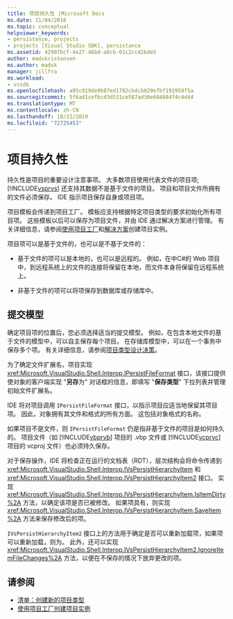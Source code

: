 ```yaml
---
title: 项目持久性 |Microsoft Docs
ms.date: 11/04/2016
ms.topic: conceptual
helpviewer_keywords:
- persistence, projects
- projects [Visual Studio SDK], persistance
ms.assetid: 42907bcf-4e27-46bd-a8cb-01c2ccd2bde5
author: madskristensen
ms.author: madsk
manager: jillfra
ms.workload:
- vssdk
ms.openlocfilehash: a95c919de9b87ed1782cbdcb029efbf191958f5a
ms.sourcegitcommit: 5f6ad1cefbcd3d531ce587ad30e684684f4c4d44
ms.translationtype: MT
ms.contentlocale: zh-CN
ms.lasthandoff: 10/22/2019
ms.locfileid: "72725453"
---
```

# <a name="project-persistence"></a>项目持久性
持久性是项目的重要设计注意事项。 大多数项目使用代表文件的项目项;[!INCLUDE[vsprvs](../../code-quality/includes/vsprvs_md.md)] 还支持其数据不是基于文件的项目。 项目和项目文件所拥有的文件必须保存。 IDE 指示项目保存自身或项目项。

 项目模板会传递到项目工厂。 模板应支持根据特定项目类型的要求初始化所有项目项。 这些模板以后可以保存为项目文件，并由 IDE 通过解决方案进行管理。 有关详细信息，请参阅[使用项目工厂](../../extensibility/internals/creating-project-instances-by-using-project-factories.md)和[解决方案](../../extensibility/internals/solutions-overview.md)创建项目实例。

 项目项可以是基于文件的，也可以是不基于文件的：

- 基于文件的项可以是本地的，也可以是远程的。 例如，在中C#的 Web 项目中，到远程系统上的文件的连接将保留在本地，而文件本身将保留在远程系统上。

- 非基于文件的项可以将项保存到数据库或存储库中。

## <a name="commit-models"></a>提交模型
 确定项目项的位置后，您必须选择适当的提交模型。 例如，在包含本地文件的基于文件的模型中，可以自主保存每个项目。 在存储库模型中，可以在一个事务中保存多个项。 有关详细信息，请参阅[项目类型设计决策](../../extensibility/internals/project-type-design-decisions.md)。

 为了确定文件扩展名，项目实现 <xref:Microsoft.VisualStudio.Shell.Interop.IPersistFileFormat> 接口，该接口提供使对象的客户端实现 "**另存**为" 对话框的信息，即填写 "**保存类型**" 下拉列表并管理初始文件扩展名。

 IDE 将对项目调用 `IPersistFileFormat` 接口，以指示项目应适当地保留其项目项。 因此，对象拥有其文件和格式的所有方面。 这包括对象格式的名称。

 如果项目不是文件，则 `IPersistFileFormat` 仍是指非基于文件的项目是如何持久的。 项目文件（如 [!INCLUDE[vbprvb](../../code-quality/includes/vbprvb_md.md)] 项目的 .vbp 文件或 [!INCLUDE[vcprvc](../../code-quality/includes/vcprvc_md.md)] 项目的 vcproj 文件）也必须持久保存。

 对于保存操作，IDE 将检查正在运行的文档表（RDT），层次结构会将命令传递到 <xref:Microsoft.VisualStudio.Shell.Interop.IVsPersistHierarchyItem> 和 <xref:Microsoft.VisualStudio.Shell.Interop.IVsPersistHierarchyItem2> 接口。 实现 <xref:Microsoft.VisualStudio.Shell.Interop.IVsPersistHierarchyItem.IsItemDirty%2A> 方法，以确定该项是否已被修改。 如果项具有，则实现 <xref:Microsoft.VisualStudio.Shell.Interop.IVsPersistHierarchyItem.SaveItem%2A> 方法来保存修改后的项。

 `IVsPersistHierarchyItem2` 接口上的方法用于确定是否可以重新加载项，如果项可以重新加载，则为。 此外，还可以实现 <xref:Microsoft.VisualStudio.Shell.Interop.IVsPersistHierarchyItem2.IgnoreItemFileChanges%2A> 方法，以便在不保存的情况下放弃更改的项。

## <a name="see-also"></a>请参阅
- [清单：创建新的项目类型](../../extensibility/internals/checklist-creating-new-project-types.md)
- [使用项目工厂创建项目实例](../../extensibility/internals/creating-project-instances-by-using-project-factories.md)